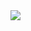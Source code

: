 <img src="https://capsule-render.vercel.app/api?type=venom&color=#800080&height=300&section=header&text=Hello%20World!&fontSize=90%fontColor=#000000" />
